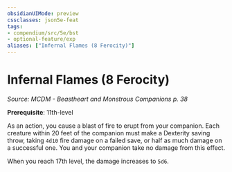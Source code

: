 ```yaml
---
obsidianUIMode: preview
cssclasses: json5e-feat
tags:
- compendium/src/5e/bst
- optional-feature/exp
aliases: ["Infernal Flames (8 Ferocity)"]
---
```

# Infernal Flames (8 Ferocity)
*Source: MCDM - Beastheart and Monstrous Companions p. 38*  

**Prerequisite**: 11th-level

As an action, you cause a blast of fire to erupt from your companion. Each creature within 20 feet of the companion must make a Dexterity saving throw, taking `4d10` fire damage on a failed save, or half as much damage on a successful one. You and your companion take no damage from this effect.

When you reach 17th level, the damage increases to `5d6`.